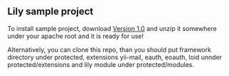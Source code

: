 Lily sample project
---------------------
To install sample project, download [Version 1.0](https://github.com/downloads/georgeee/yii-lily-sample/lily-sample-1.0.zip) and unzip it somewhere under your apache root and it is ready for use!

Alternatively, you can clone this repo, than you should put framework directory under protected, extensions yii-mail, eauth, eoauth, loid unnder protected/extensions and lily module under protected/modules.